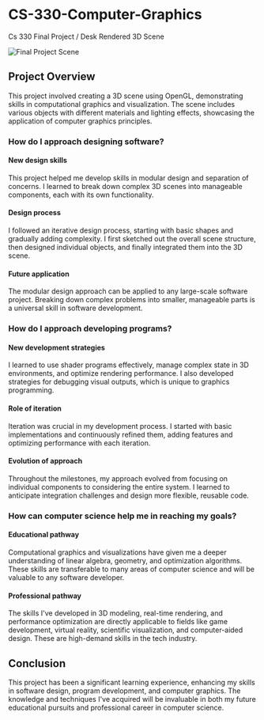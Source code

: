 # CS-330-Computer-Graphics
Cs 330 Final Project / Desk Rendered 3D Scene

![Final Project Scene](finalproject7.jpg)

## Project Overview

This project involved creating a 3D scene using OpenGL, demonstrating skills in computational graphics and visualization. The scene includes various objects with different materials and lighting effects, showcasing the application of computer graphics principles.


### How do I approach designing software?

#### New design skills
This project helped me develop skills in modular design and separation of concerns. I learned to break down complex 3D scenes into manageable components, each with its own functionality.

#### Design process
I followed an iterative design process, starting with basic shapes and gradually adding complexity. I first sketched out the overall scene structure, then designed individual objects, and finally integrated them into the 3D scene.

#### Future application
The modular design approach can be applied to any large-scale software project. Breaking down complex problems into smaller, manageable parts is a universal skill in software development.

### How do I approach developing programs?

#### New development strategies
I learned to use shader programs effectively, manage complex state in 3D environments, and optimize rendering performance. I also developed strategies for debugging visual outputs, which is unique to graphics programming.

#### Role of iteration
Iteration was crucial in my development process. I started with basic implementations and continuously refined them, adding features and optimizing performance with each iteration.

#### Evolution of approach
Throughout the milestones, my approach evolved from focusing on individual components to considering the entire system. I learned to anticipate integration challenges and design more flexible, reusable code.

### How can computer science help me in reaching my goals?

#### Educational pathway
Computational graphics and visualizations have given me a deeper understanding of linear algebra, geometry, and optimization algorithms. These skills are transferable to many areas of computer science and will be valuable to any software developer.

#### Professional pathway
The skills I've developed in 3D modeling, real-time rendering, and performance optimization are directly applicable to fields like game development, virtual reality, scientific visualization, and computer-aided design. These are high-demand skills in the tech industry.

## Conclusion

This project has been a significant learning experience, enhancing my skills in software design, program development, and computer graphics. The knowledge and techniques I've acquired will be invaluable in both my future educational pursuits and professional career in computer science.
